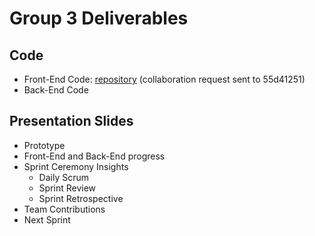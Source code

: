 # Group 3 Deliverables    
## Code  
- Front-End Code: [repository](https://github.com/santten/BookGardenFE/tree/609962658622bbe32ca6da9aec53011d5a5e4be1) (collaboration request sent to 55d41251)
- Back-End Code   
## Presentation Slides  
- Prototype    
- Front-End and Back-End progress    
- Sprint Ceremony Insights   
  - Daily Scrum    
  - Sprint Review    
  - Sprint Retrospective   
- Team Contributions  
- Next Sprint  
